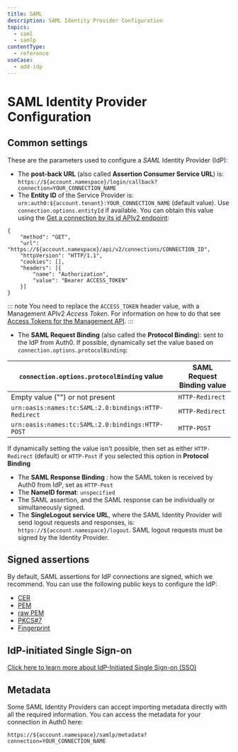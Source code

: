 ```yaml
---
title: SAML
description: SAML Identity Provider Configuration
topics:
  - saml
  - samlp
contentType:
  - reference
useCase:
  - add-idp
---
```


# SAML Identity Provider Configuration

## Common settings

These are the parameters used to configure a <dfn data-key="security-assertion-markup-language">SAML</dfn> Identity Provider (IdP):

* The __post-back URL__ (also called __Assertion Consumer Service URL__) is: `https://${account.namespace}/login/callback?connection=YOUR_CONNECTION_NAME`
* The __Entity ID__ of the Service Provider is: `urn:auth0:${account.tenant}:YOUR_CONNECTION_NAME` (default value). Use `connection.options.entityId` if available. You can obtain this value using the [Get a connection by its id APIv2 endpoint](/api/management/v2#!/Connections/get_connections_by_id):

```har
{
    "method": "GET",
    "url": "https://${account.namespace}/api/v2/connections/CONNECTION_ID",
    "httpVersion": "HTTP/1.1",
    "cookies": [],
    "headers": [{
        "name": "Authorization",
        "value": "Bearer ACCESS_TOKEN"
    }]
}
```

::: note
You need to replace the `ACCESS_TOKEN` header value, with a Management APIv2 <dfn data-key="access-token">Access Token</dfn>. For information on how to do that see [Access Tokens for the Management API](/api/management/v2/tokens).
:::

* The __SAML Request Binding__ (also called the __Protocol Binding__): sent to the IdP from Auth0. If possible, dynamically set the value based on `connection.options.protocolBinding`:

| `connection.options.protocolBinding` value           | SAML Request Binding value |
| ---------------------------------------------------- | -------------------------- |
| Empty value ("") or not present                      | `HTTP-Redirect`            |
| `urn:oasis:names:tc:SAML:2.0:bindings:HTTP-Redirect` | `HTTP-Redirect`            |
| `urn:oasis:names:tc:SAML:2.0:bindings:HTTP-POST`     | `HTTP-POST`                |

If dynamically setting the value isn't possible, then set as either `HTTP-Redirect` (default) or `HTTP-Post` if you selected this option in **Protocol Binding**

* The __SAML Response Binding__ : how the SAML token is received by Auth0 from IdP, set as `HTTP-Post`
* The __NameID format__: `unspecified`
* The SAML assertion, and the SAML response can be individually or simultaneously signed.
* The __SingleLogout service URL__, where the SAML Identity Provider will send logout requests and responses, is: `https://${account.namespace}/logout`. SAML logout requests must be signed by the Identity Provider.

## Signed assertions

By default, SAML assertions for IdP connections are signed, which we recommend. You can use the following public keys to configure the IdP: 

* [CER](https://${account.namespace}/cer?cert=connection)
* [PEM](https://${account.namespace}/pem?cert=connection)
* [raw PEM](https://${account.namespace}/rawpem?cert=connection)
* [PKCS#7](https://${account.namespace}/pb7?cert=connection)
* [Fingerprint](https://${account.namespace}/fingerprint?cert=connection)

## IdP-initiated Single Sign-on

[Click here to learn more about IdP-Initiated Single Sign-on (SSO)](/protocols/saml/idp-initiated-sso)

## Metadata

Some SAML Identity Providers can accept importing metadata directly with all the required information. You can access the metadata for your connection in Auth0 here:

```text
https://${account.namespace}/samlp/metadata?connection=YOUR_CONNECTION_NAME
```
